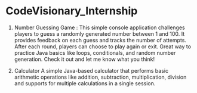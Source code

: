 # CodeVisionary_Internship

1. Number Guessing Game :
This simple console application challenges players to guess a randomly generated number between 1 and 100. It provides feedback on each guess and tracks the number of attempts. After each round, players can choose to play again or exit. Great way to practice Java basics like loops, conditionals, and random number generation. Check it out and let me know what you think!

2. Calculator
A simple Java-based calculator that performs basic arithmetic operations like addition, subtraction, multiplication, division and supports for multiple calculations in a single session.
